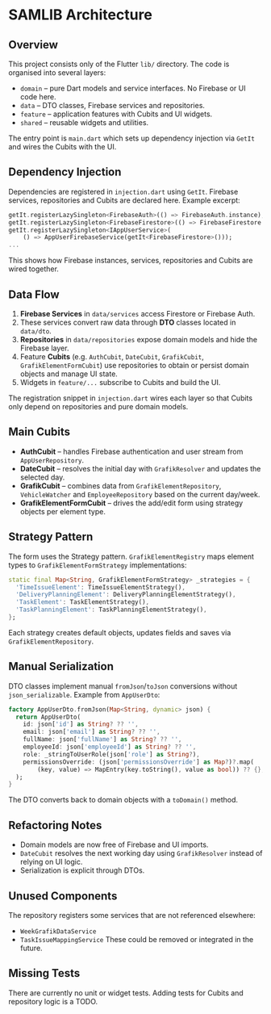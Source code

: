 # SAMLIB Architecture

## Overview
This project consists only of the Flutter `lib/` directory. The code is organised into several layers:

- `domain` – pure Dart models and service interfaces. No Firebase or UI code here.
- `data` – DTO classes, Firebase services and repositories.
- `feature` – application features with Cubits and UI widgets.
- `shared` – reusable widgets and utilities.

The entry point is `main.dart` which sets up dependency injection via `GetIt` and wires the Cubits with the UI.

## Dependency Injection
Dependencies are registered in `injection.dart` using `GetIt`. Firebase services, repositories and Cubits are declared here. Example excerpt:
```dart
getIt.registerLazySingleton<FirebaseAuth>(() => FirebaseAuth.instance);
getIt.registerLazySingleton<FirebaseFirestore>(() => FirebaseFirestore.instance);
getIt.registerLazySingleton<IAppUserService>(
    () => AppUserFirebaseService(getIt<FirebaseFirestore>()));
...
```
This shows how Firebase instances, services, repositories and Cubits are wired together.

## Data Flow
1. **Firebase Services** in `data/services` access Firestore or Firebase Auth.
2. These services convert raw data through **DTO** classes located in `data/dto`.
3. **Repositories** in `data/repositories` expose domain models and hide the Firebase layer.
4. Feature **Cubits** (e.g. `AuthCubit`, `DateCubit`, `GrafikCubit`, `GrafikElementFormCubit`) use repositories to obtain or persist domain objects and manage UI state.
5. Widgets in `feature/...` subscribe to Cubits and build the UI.

The registration snippet in `injection.dart` wires each layer so that Cubits only depend on repositories and pure domain models.

## Main Cubits
- **AuthCubit** – handles Firebase authentication and user stream from `AppUserRepository`.
- **DateCubit** – resolves the initial day with `GrafikResolver` and updates the selected day.
- **GrafikCubit** – combines data from `GrafikElementRepository`, `VehicleWatcher` and `EmployeeRepository` based on the current day/week.
- **GrafikElementFormCubit** – drives the add/edit form using strategy objects per element type.

## Strategy Pattern
The form uses the Strategy pattern. `GrafikElementRegistry` maps element types to `GrafikElementFormStrategy` implementations:
```dart
static final Map<String, GrafikElementFormStrategy> _strategies = {
  'TimeIssueElement': TimeIssueElementStrategy(),
  'DeliveryPlanningElement': DeliveryPlanningElementStrategy(),
  'TaskElement': TaskElementStrategy(),
  'TaskPlanningElement': TaskPlanningElementStrategy(),
};
```
Each strategy creates default objects, updates fields and saves via `GrafikElementRepository`.

## Manual Serialization
DTO classes implement manual `fromJson`/`toJson` conversions without `json_serializable`. Example from `AppUserDto`:
```dart
factory AppUserDto.fromJson(Map<String, dynamic> json) {
  return AppUserDto(
    id: json['id'] as String? ?? '',
    email: json['email'] as String? ?? '',
    fullName: json['fullName'] as String? ?? '',
    employeeId: json['employeeId'] as String? ?? '',
    role: _stringToUserRole(json['role'] as String?),
    permissionsOverride: (json['permissionsOverride'] as Map?)?.map(
        (key, value) => MapEntry(key.toString(), value as bool)) ?? {},
  );
}
```
The DTO converts back to domain objects with a `toDomain()` method.

## Refactoring Notes
- Domain models are now free of Firebase and UI imports.
- `DateCubit` resolves the next working day using `GrafikResolver` instead of relying on UI logic.
- Serialization is explicit through DTOs.

## Unused Components
The repository registers some services that are not referenced elsewhere:
- `WeekGrafikDataService`
- `TaskIssueMappingService`
These could be removed or integrated in the future.

## Missing Tests
There are currently no unit or widget tests. Adding tests for Cubits and repository logic is a TODO.

